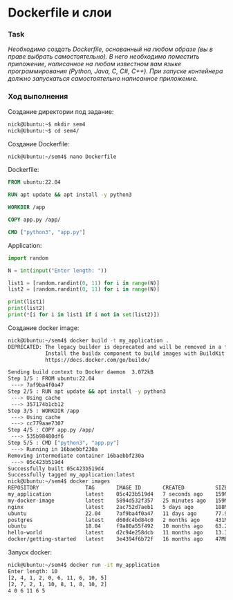 # Dockerfile и слои
### Task
*Необходимо создать Dockerfile, основанный на любом образе (вы в праве выбрать самостоятельно).
В него необходимо поместить приложение, написанное на любом известном вам языке программирования (Python, Java, C, С#, C++).
При запуске контейнера должно запускаться самостоятельно написанное приложение.*
### Ход выполнения
Создание директории под задание:
```bash
nick@Ubuntu:~$ mkdir sem4
nick@Ubuntu:~$ cd sem4/
```
Создание Dockerfile:
```bash
nick@Ubuntu:~/sem4$ nano Dockerfile
```
Dockerfile:
```dockerfile
FROM ubuntu:22.04

RUN apt update && apt install -y python3

WORKDIR /app

COPY app.py /app/

CMD ["python3", "app.py"]
```
Application:
```python
import random

N = int(input("Enter length: "))

list1 = [random.randint(0, 11) for i in range(N)]
list2 = [random.randint(0, 11) for i in range(N)]

print(list1)
print(list2)
print(*[i for i in list1 if i not in set(list2)])
```
Создание docker image:
```bash
nick@Ubuntu:~/sem4$ docker build -t my_application .
DEPRECATED: The legacy builder is deprecated and will be removed in a future release.
            Install the buildx component to build images with BuildKit:
            https://docs.docker.com/go/buildx/

Sending build context to Docker daemon  3.072kB
Step 1/5 : FROM ubuntu:22.04
 ---> 7af9ba4f0a47
Step 2/5 : RUN apt update && apt install -y python3
 ---> Using cache
 ---> 357174b1cb12
Step 3/5 : WORKDIR /app
 ---> Using cache
 ---> cc779aae7307
Step 4/5 : COPY app.py /app/
 ---> 535b98480df6
Step 5/5 : CMD ["python3", "app.py"]
 ---> Running in 16baebbf230a
Removing intermediate container 16baebbf230a
 ---> 05c423b519d4
Successfully built 05c423b519d4
Successfully tagged my_application:latest
nick@Ubuntu:~/sem4$ docker images
REPOSITORY               TAG       IMAGE ID       CREATED          SIZE
my_application           latest    05c423b519d4   7 seconds ago    159MB
my-docker-image          latest    5894d532f357   25 minutes ago   159MB
nginx                    latest    2ac752d7aeb1   5 days ago       188MB
ubuntu                   22.04     7af9ba4f0a47   11 days ago      77.9MB
postgres                 latest    d60dc4bd84c0   2 months ago     431MB
ubuntu                   18.04     f9a80a55f492   10 months ago    63.2MB
hello-world              latest    d2c94e258dcb   11 months ago    13.3kB
docker/getting-started   latest    3e4394f6b72f   16 months ago    47MB
```
Запуск docker:
```bash
nick@Ubuntu:~/sem4$ docker run -it my_application
Enter length: 10
[2, 4, 1, 2, 0, 6, 11, 6, 10, 5]
[2, 7, 2, 1, 10, 8, 1, 8, 10, 2]
4 0 6 11 6 5
```